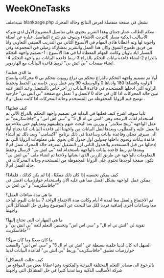 # WeekOneTasks
تنبيه:ملف blankpage.php تشغل في صفحة منفصلة لعرض النتائج وحالة المحرك  

معكم الطالب عمار جفتاي وهذا التقرير يحتوي على تفاصيل المشروع الأول لدى شركة الأساليب الذكية مسار (انترنت الأشياء) وسوف يتم شرح التفاصيل عبارة عن أسئلة واجوبة لها وتم اعطانا هاذي المهام في الأسبوع الثاني من التدريب الصيفي التعاوني وانا من فريق طموح التفوق وكان هذا العمل والتقرير بمشاركة زميلي في المجموعة وفي المسار اياد باويان وكانت المهام المعطاة لنا في هذا الأسبوع : 1-تصميم واجهة التجكم بالذراع  2-انشاء قاعدة بيانات التحكم بالذراع 3-ربط قاعدة البيانات مع واجهة التحكم 4-انشاء صفحات "بي اتش بي" لربط قاعدة البيانات مع الهاردوير.
 
ما الذي فعلته؟   
أولا تم تصميم واجهة التحكم بالذراع تتحكم بي ذراع روبوت تتحكم بي 6 محركات وايضاح الزاوية واقصاها 180 وادناها 0 والوسطية 90 وتم عمل زرين خاصة بي الحفظ وتحفظ الزاوية التي ادخلها المستخدم في قاعدة البيانات زر اخر خاص بالتشغيل وعند النقر عليه تبين حالة المحركات اذا كان في حالة 0 لاتعمل و 1 تعمل مع صفحة "بي اتش بي"  خارجية توضح قيم الزوايا المحفوظة من المستخدم وحالة المحركات اذا كانت تعمل او لا .
 
كيف فعلتها؟   
ثانيا سوف اشرح كيف فعلتها في البداية في تصميم واجهة التحكم بالذراع الالي تم استخدام لغات البرمجة وهي "اتش تي ام ال 5" و "سي اس اس"  و "جافاسكربت" تم عمل الواجهة "رينج سلايدر"  و وزرين بعد البحث عنهم وتطبيقهم وتعديلهم حتى يتلاءم مع ما نعمل عليه والمطلوب وبعدها لنقل البيانات من واجهتنا الى قاعدة البيانات كنا نحتاج أولا الى سيرفر محلي وقاعدة بيانات وساعدنا في ذلك برنامج "اكسامب"  وبعد ذلك تم انشاء قاعدة بيانات وتحوي داخلها جدولين اول جدول كان يحوي على معلومات الزوايا التي تم إدخالها من قبل المستخدم والجدول الثاني لزر التشغيل لمعرفة حالة المحرك تعمل ام لا وبعدها تم ربط قاعدة بيانات بالواجهة باستخدام لغة "بي اتش بي"  لارسال وحفظ المعلومات بالواجهة عن طريق الزرين الذي انشانها ولاحقا تم انشاء ملف "بي اتش بي"  تكون صفحة لوحدها تحتوي على الزوايا المحفوظة من المستخدم وحالة المحركات في حالة العمل ام لا. 
 
كيف يمكن تحسينه إذا كان ذلك ممكنًا ، إذا لم يكن كذلك ، فلماذا؟  
ممكن عمل الواجهة بشكل افضل مما هي عليه الان واستخدام خوارزميات افضل في "جافاسكربت" و "بي اتش بي" 

ما هي مدة ساعات العمل؟  
تم الاجتماع والعمل معا لمدة 4 أيام وكانت مدة الاجتماع الواحد 7 ساعات لليوم الواحد معا وساعات أخرى إضافية فرديا لكل منا للبحث عن الموضوع وطرق حل المشاكل التي واجهتنا 
 
ما هي المهارات التي تحتاج إليها؟  
تقوية لي "اتش تي ام ال" و "سي اس اس" وتحسين التعلم للغة "بي اتش بي"  و "جافاسكربت"
 
ما كان صعبًا وما كان سهلًا؟   
السهل انه كان لدينا خلفية بسيطة عن "اتش تي ام ال 5" و "سي اس اس" والصعب خوارزميات تطبيق "جافاسكربت" وربط "بي اتش بي" لقاعدة البيانات لدينا 

كيف حللت المشاكل؟  
بالرجوع الى مصادر التعلم المختلفة المرئية والمكتوبة وتم اعطانا بعض من المواقع من شركة الأساليب الذكية وساعدتنا كثيرا في حل المشاكل التي واجهتنا 

